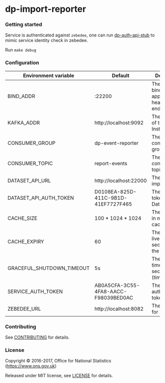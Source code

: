 dp-import-reporter
================

### Getting started

Service is authenticated against `zebedee`, one can run [dp-auth-api-stub](https://github.com/ONSdigital/dp-auth-api-stub) to mimic
service identity check in zebedee.

Run `make debug`

### Configuration

| Environment variable      | Default                              | Description
| ------------------------- | -------------------------------------| ------------------------------
| BIND_ADDR                 | :22200                               | The port to bind the application healhcheck endpoint to
| KAFKA_ADDR                | http://localhost:9092                | The address of the kafka Instance
| CONSUMER_GROUP            | dp-event-reporter                    | The kafka consumer group
| CONSUMER_TOPIC            | report-events                        | The kafka consumer topic
| DATASET_API_URL           | http://localhost:22000               | The URL of the import API
| DATASET_API_AUTH_TOKEN    | D0108EA-825D-411C-9B1D-41EF7727F465  | The Auth token for the Dataset API
| CACHE_SIZE                | 100 * 1024 * 1024                    | The size of the in memory cache
| CACHE_EXPIRY              | 60                                   | The time to live (in seconds) of the cache
| GRACEFUL_SHUTDOWN_TIMEOUT | 5s                                   | The shutdown timeout in seconds (time.Duration)
| SERVICE_AUTH_TOKEN        | AB0A5CFA-3C55-4FA8-AACC-F98039BED0AC | The service authorization token
| ZEBEDEE_URL               | http://localhost:8082                | The host name for Zebedee



### Contributing

See [CONTRIBUTING](CONTRIBUTING.md) for details.

### License

Copyright © 2016-2017, Office for National Statistics (https://www.ons.gov.uk)

Released under MIT license, see [LICENSE](LICENSE.md) for details.
